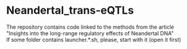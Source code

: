 # Neandertal_trans-eQTLs

The repository contains code linked to the methods from the article "Insights into the long-range regulatory effects of Neandertal DNA" <br>
If some folder contains launcher.*.sh, please, start with it (open it first)
